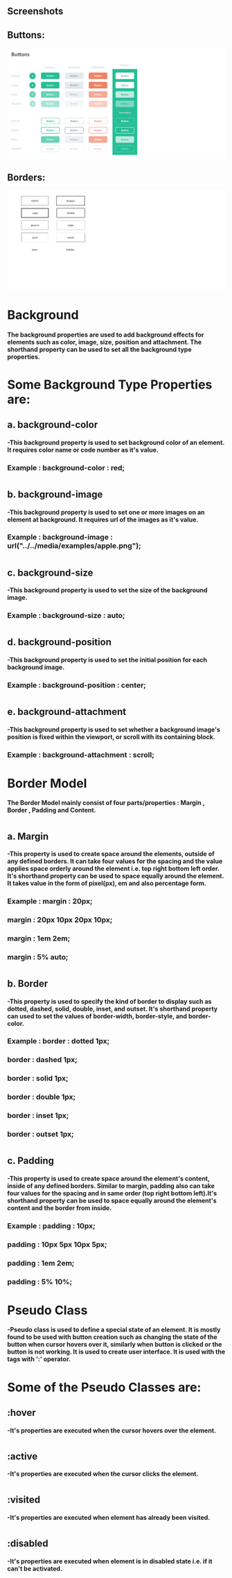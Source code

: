## Screenshots
## Buttons:
![App Screenshot](./Buttons.png)

## Borders:
![App Screenshot](./Borders.png)

# Background
#### The background properties are used to add background effects for elements such as color, image, size, position and attachment. The shorthand property can be used to set all the background type properties.

##

# Some Background Type Properties are:

## a. background-color  
#### -This background property is used to set background color of an element. It requires color name or code number as it's value.  
###  Example : background-color : red;
  
#

## b. background-image
####  -This background property is used to set one or more images on an element at background. It requires url of the images as it's value.
###  Example : background-image : url("../../media/examples/apple.png");

#

## c. background-size
####  -This background property is used to set the size of the background image.
###  Example : background-size : auto;

#

## d. background-position
####  -This background property is used to set the initial position for each background image.
###  Example : background-position : center;
  
#
          
## e. background-attachment
####  -This background property is used to set whether a background image's position is fixed within the viewport, or scroll with its containing block.
###  Example : background-attachment : scroll;

##  
##  

# Border Model
#### The Border Model mainly consist of four parts/properties : Margin , Border , Padding and Content.

#

## a. Margin
#### -This property is used to create space around the elements, outside of any defined borders. It can take four values for the spacing and the value applies space orderly around the element i.e. top right bottom left order. It's shorthand property can be used to space equally around the element. It takes value in the form of pixel(px), em and also percentage form.
### Example : margin : 20px;
###           margin : 20px 10px 20px 10px;
###           margin : 1em 2em;
###           margin : 5% auto;

#

## b. Border
#### -This property is used to specify the kind of border to display such as dotted, dashed, solid, double, inset, and outset. It's shorthand property can used to set the values of border-width, border-style, and border-color.
### Example : border : dotted 1px;
###           border : dashed 1px;
###           border : solid 1px; 
###           border : double 1px;
###           border : inset 1px;
###           border : outset 1px;


#

## c. Padding
#### -This property is used to create space around the element's content, inside of any defined borders. Similar to margin, padding also can take four values for the spacing and in same order (top right bottom left).It's shorthand property can be used to space equally around the element's content and the border from inside.
### Example : padding : 10px;
###           padding : 10px 5px 10px 5px;
###           padding : 1em 2em;
###           padding : 5% 10%;

##  
##  

# Pseudo Class
#### -Pseudo class is used to define a special state of an element. It is mostly found to be used with button creation such as changing the state of the button when cursor hovers over it, similarly when button is clicked or the button is not working. It is used to create user interface. It is used with the tags with ':' operator.

#

# Some of the Pseudo Classes are:

## :hover
#### -It's properties are executed when the cursor hovers over the element.

#

## :active
#### -It's properties are executed when the cursor clicks the element.

#

## :visited
#### -It's properties are executed when element has already been visited.

#

## :disabled
#### -It's properties are executed when element is in disabled state i.e. if it can't be activated.

